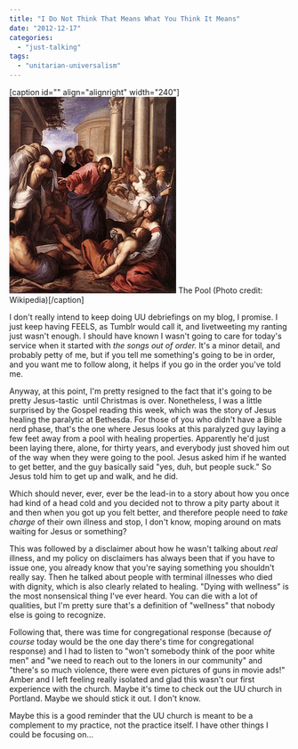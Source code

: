 ```yaml
---
title: "I Do Not Think That Means What You Think It Means"
date: "2012-12-17"
categories: 
  - "just-talking"
tags: 
  - "unitarian-universalism"
---
```


\[caption id="" align="alignright" width="240"\][![The Pool](images/300px-Palma_il_Giovane_001.jpg "The Pool")](http://commons.wikipedia.org/wiki/File:Palma_il_Giovane_001.jpg) The Pool (Photo credit: Wikipedia)\[/caption\]

I don't really intend to keep doing UU debriefings on my blog, I promise. I just keep having FEELS, as Tumblr would call it, and livetweeting my ranting just wasn't enough. I should have known I wasn't going to care for today's service when it started with _the songs out of order._ It's a minor detail, and probably petty of me, but if you tell me something's going to be in order, and you want me to follow along, it helps if you go in the order you've told me.

Anyway, at this point, I'm pretty resigned to the fact that it's going to be pretty Jesus-tastic  until Christmas is over. Nonetheless, I was a little surprised by the Gospel reading this week, which was the story of Jesus healing the paralytic at Bethesda. For those of you who didn't have a Bible nerd phase, that's the one where Jesus looks at this paralyzed guy laying a few feet away from a pool with healing properties. Apparently he'd just been laying there, alone, for thirty years, and everybody just shoved him out of the way when they were going to the pool. Jesus asked him if he wanted to get better, and the guy basically said "yes, duh, but people suck." So Jesus told him to get up and walk, and he did.

Which should never, ever, ever be the lead-in to a story about how you once had kind of a head cold and you decided not to throw a pity party about it and then when you got up you felt better, and therefore people need to _take charge_ of their own illness and stop, I don't know, moping around on mats waiting for Jesus or something?

This was followed by a disclaimer about how he wasn't talking about _real_ illness, and my policy on disclaimers has always been that if you have to issue one, you already know that you're saying something you shouldn't really say. Then he talked about people with terminal illnesses who died with dignity, which is also clearly related to healing. "Dying with wellness" is the most nonsensical thing I've ever heard. You can die with a lot of qualities, but I'm pretty sure that's a definition of "wellness" that nobody else is going to recognize.

Following that, there was time for congregational response (because _of course_ today would be the one day there's time for congregational response) and I had to listen to "won't somebody think of the poor white men" and "we need to reach out to the loners in our community" and "there's so much violence, there were even pictures of guns in movie ads!" Amber and I left feeling really isolated and glad this wasn't our first experience with the church. Maybe it's time to check out the UU church in Portland. Maybe we should stick it out. I don't know.

Maybe this is a good reminder that the UU church is meant to be a complement to my practice, not the practice itself. I have other things I could be focusing on...
